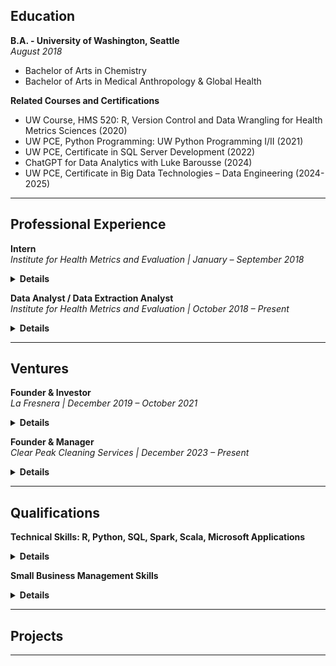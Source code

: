 ## Education

**B.A. - University of Washington, Seattle**  
_August 2018_  
- Bachelor of Arts in Chemistry  
- Bachelor of Arts in Medical Anthropology & Global Health  

**Related Courses and Certifications**  
- UW Course, HMS 520: R, Version Control and Data Wrangling for Health Metrics Sciences (2020)  
- UW PCE, Python Programming: UW Python Programming I/II (2021)  
- UW PCE, Certificate in SQL Server Development (2022)  
- ChatGPT for Data Analytics with Luke Barousse (2024)  
- UW PCE, Certificate in Big Data Technologies – Data Engineering (2024-2025)  

---

## Professional Experience

**Intern**  
_Institute for Health Metrics and Evaluation | January – September 2018_

<details>
  <summary><strong>Details</strong></summary>

<ul>
<li>Performed Upper Respiratory Infections & Hearing Loss scientific literature screenings and extractions.</li>
</ul>

</details>

**Data Analyst / Data Extraction Analyst**  
_Institute for Health Metrics and Evaluation | October 2018 – Present_

<details>
  <summary><strong>Details</strong></summary>
  
  <ul>
  <li>Conducted ad-hoc analytical work, including vetting data pipelines, creating visualizations, updating legacy code, and developing code for data verification and quality management.</li>
  <li>Managed and maintained the integrity of large data bins focused on maternal causes (both nonfatal and fatal) and infertility, ensuring data consistency across multiple datasets.</li>
  <li>Led data landscaping initiatives, identifying gaps, inconsistencies, and opportunities for enhanced data reliability in maternal health research.</li>
  <li>Ran, transformed, and developed new procedures for maternal, STI, and infertility data/code pipelines.</li>
  <li>Utilized HPC clusters and IDEs for version control and running R, STATA, and Python code.</li>
  </ul>

</details>

---

## Ventures

**Founder & Investor**  
_La Fresnera | December 2019 – October 2021_

<details>
  <summary><strong>Details</strong></summary>
  
<ul>  
<li>Mission-driven startup for the growth of Organic Cacao Farming & Regenerative Agriculture.</li>
</ul>

</details>

**Founder & Manager**  
_Clear Peak Cleaning Services | December 2023 – Present_

<details>
  <summary><strong>Details</strong></summary>
  
  <ul>
  <li>Recruited, trained, and supervised a team of cleaning staff, ensuring high standards of service and customer satisfaction.</li>
  <li>Conducted market analysis to identify growth opportunities and expand the customer base.</li>
  <li>Managed budgeting, financial planning, and expense management to ensure profitability, while outsourcing administrative duties such as payroll management.</li>
  <li>Designed and created marketing content for the company website and other platforms.</li>
  <li><a href="https://clearpeakcleaning.com" target="_blank">Visit Clear Peak Cleaning Services</a></li>
  </ul>
  
</details>

---

## Qualifications

<strong>Technical Skills: R, Python, SQL, Spark, Scala, Microsoft Applications</strong>
<details>
  <summary><strong>Details</strong></summary>
  <p><strong>Version Control</strong>: Git, Powershell</p>
  <p><strong>Programming Libraries & Tools:</strong></p>
  <ul>
    <li><strong>R</strong>: dplyr, tidyverse, plyr, devtools, ggplot2, data.table, DT</li>
    <li><strong>Python</strong>: NumPy, SciPy, Pandas</li>
    <li>Tools: Jupyter Lab, R Studio, Anaconda, SSMS, Visual Studio/Code</li>
    <li>Platforms: GHDx, PubMed, Canva, Squarespace UX, Gusto, BookingKoala, Mailchimp, Adobe graphic design apps</li>
  </ul>
</details>

**Small Business Management Skills**
<details>
  <summary><strong>Details</strong></summary>
  <ul>
  <li>Experience in entrepreneurship, operations, and employee & client relations.</li>
  </ul>
</details>

---

## Projects



---

